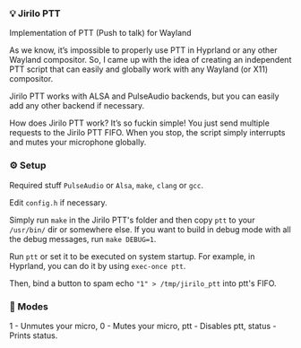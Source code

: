 ### 💡 Jirilo PTT
Implementation of PTT (Push to talk) for Wayland

As we know, it’s impossible to properly use PTT in Hyprland or any other Wayland compositor. So, I came up with the idea of creating an independent PTT script that can easily and globally work with any Wayland (or X11) compositor.

Jirilo PTT works with ALSA and PulseAudio backends, but you can easily add any other backend if necessary. 

How does Jirilo PTT work? It’s so fuckin simple! You just send multiple requests to the Jirilo PTT FIFO. When you stop, the script simply interrupts and mutes your microphone globally.

### ⚙️ Setup
Required stuff `PulseAudio` or `Alsa`, `make`, `clang` or `gcc`.

Edit `config.h` if necessary.

Simply run `make` in the Jirilo PTT's folder and then copy `ptt` to your `/usr/bin/` dir or somewhere else. If you want to build in debug mode with all the debug messages, run `make DEBUG=1`.

Run `ptt` or set it to be executed on system startup. For example, in Hyprland, you can do it by using `exec-once ptt`.

Then, bind a button to spam echo `"1" > /tmp/jirilo_ptt` into ptt's FIFO.

### 🔧 Modes
1 - Unmutes your micro,
0 - Mutes your micro,
ptt - Disables ptt,
status - Prints status.
